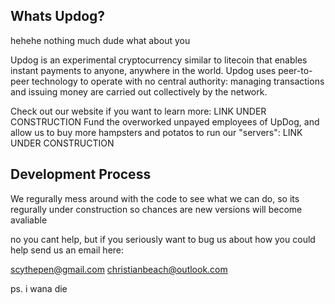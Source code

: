 
Whats Updog?
----------------
hehehe nothing much dude what about you

Updog is an experimental cryptocurrency similar to litecoin that enables instant payments to
anyone, anywhere in the world. Updog uses peer-to-peer technology to operate
with no central authority: managing transactions and issuing money are carried
out collectively by the network.

Check out our website if you want to learn more:
LINK UNDER CONSTRUCTION
Fund the overworked unpayed employees of UpDog, and allow us to buy more hampsters and potatos to run our "servers":
LINK UNDER CONSTRUCTION

Development Process
-------------------
We regurally mess around with the code to see what we can do, so its regurally under construction so chances are new versions will become avaliable

no you cant help, but if you seriously want to bug us about how you could help send us an email here:

scythepen@gmail.com
christianbeach@outlook.com





ps. i wana die
